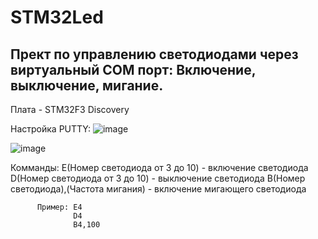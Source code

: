 # STM32Led

Прект по управлению светодиодами через виртуальный COM порт: Включение, выключение, мигание.
--------------------------------------------------------------------------------------------

Плата - STM32F3 Discovery

Настройка PUTTY: 
![image](https://github.com/user-attachments/assets/24938268-a9eb-4865-830f-4af111c874b2)

![image](https://github.com/user-attachments/assets/bcf2f288-7919-40dd-b9a6-ad9a4695e92c)

Комманды: E(Номер светодиода от 3 до 10) - включение светодиода
          D(Номер светодиода от 3 до 10) - выключение светодиода
          B(Номер светодиода),(Частота мигания) - включение мигающего светодиода

          Пример: E4
                  D4
                  B4,100
        


